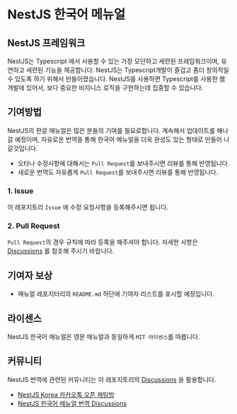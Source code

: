 # NestJS 한국어 메뉴얼

## NestJS 프레임워크

NestJS는 Typescript 에서 사용할 수 있는 가장 모던하고 세련된 프레임워크이며, 유연하고 세련된 기능을 제공합니다. NestJS는 Typescript개발이 즐겁고 좀더 창의적일 수 있도록 하기 위해서 만들어졌습니다. NestJS를 사용하면 Typescript를 사용한 웹 개발에 있어서, 보다 중요한 비지니스 로직을 구현하는데 집중할 수 있습니다.

## 기여방법

NestJS의 한글 매뉴얼은 많은 분들의 기여를 필요로합니다. 계속해서 업데이트를 해나갈 예정이며, 자유로운 번역을 통해 한국어 메뉴얼을 더욱 완성도 있는 형태로 만들어 나갈것입니다.

* 오타나 수정사항에 대해서는 `Pull Request`를 보내주시면 리뷰를 통해 반영됩니다.
* 새로운 번역도 자유롭게 `Pull Request`를 보내주시면 리뷰를 통해 반영됩니다.

### 1. Issue

이 레포지토리 `Issue` 에 수정 요청사항을 등록해주시면 됩니다.

### 2. Pull Request

`Pull Request`의 경우 규칙에 따라 등록을 해주셔야 합니다. 자세한 사항은 [Discussions](https://github.com/nestjskr/docs.nestjs.kr/discussions) 를 참조해 주시기 바랍니다.

## 기여자 보상

* 매뉴얼 레포지터리의 `README.md` 하단에 기여자 리스트를 표시할 예정입니다.

## 라이센스

NestJS 한국어 매뉴얼은 영문 매뉴얼과 동일하게 `MIT 라이센스`를 따릅니다.

## 커뮤니티

NestJS 번역에 관련된 커뮤니티는 이 레포지토리의 [Discussions](https://github.com/nestjskr/docs.nestjs.kr/discussions) 을 활용합니다.

* [NestJS Korea 카카오톡 오픈 채팅방](https://open.kakao.com/o/ggLiN79c)
* [NestJS 한국어 메뉴얼 번역 Discussions](https://github.com/nestjskr/docs.nestjs.kr/discussions)
